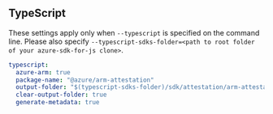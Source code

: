 ## TypeScript

These settings apply only when `--typescript` is specified on the command line.
Please also specify `--typescript-sdks-folder=<path to root folder of your azure-sdk-for-js clone>`.

``` yaml $(typescript)
typescript:
  azure-arm: true
  package-name: "@azure/arm-attestation"
  output-folder: "$(typescript-sdks-folder)/sdk/attestation/arm-attestation"
  clear-output-folder: true
  generate-metadata: true
```
